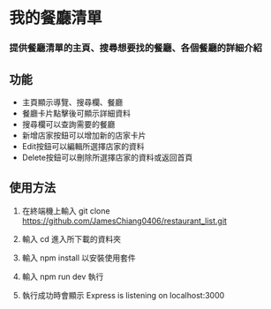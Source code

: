 # 我的餐廳清單
### 提供餐廳清單的主頁、搜尋想要找的餐廳、各個餐廳的詳細介紹

## 功能
* 主頁顯示導覽、搜尋欄、餐廳
* 餐廳卡片點擊後可顯示詳細資料
* 搜尋欄可以查詢需要的餐廳
* 新增店家按鈕可以增加新的店家卡片
* Edit按鈕可以編輯所選擇店家的資料
* Delete按鈕可以刪除所選擇店家的資料或返回首頁


## 使用方法
1. 在終端機上輸入 git clone https://github.com/JamesChiang0406/restaurant_list.git

2. 輸入 cd 進入所下載的資料夾

3. 輸入 npm install 以安裝使用套件

4. 輸入 npm run dev 執行

5. 執行成功時會顯示 Express is listening on localhost:3000
